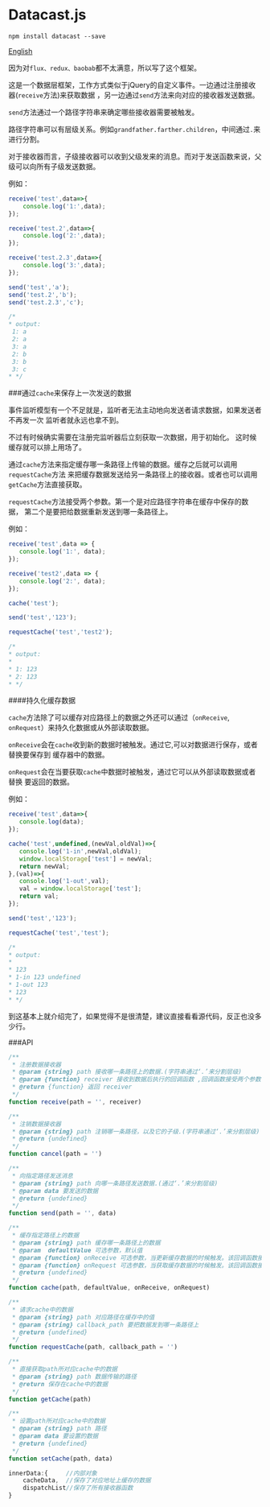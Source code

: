 # Datacast.js

```
npm install datacast --save
```

[English](README.en.md)

因为对`flux、redux、baobab`都不太满意，所以写了这个框架。

这是一个数据层框架，工作方式类似于jQuery的自定义事件。一边通过注册接收器(`receive`方法)来获取数据
，另一边通过`send`方法来向对应的接收器发送数据。

`send`方法通过一个路径字符串来确定哪些接收器需要被触发。

路径字符串可以有层级关系。例如`grandfather.farther.children`，中间通过`.`来进行分割。

对于接收器而言，子级接收器可以收到父级发来的消息。而对于发送函数来说，父级可以向所有子级发送数据。

例如：
```javascript
receive('test',data=>{
    console.log('1:',data);
});

receive('test.2',data=>{
    console.log('2:',data);
});

receive('test.2.3',data=>{
    console.log('3:',data);
});

send('test','a');
send('test.2','b');
send('test.2.3','c');

/*
* output:
 1: a
 2: a
 3: a
 2: b
 3: b
 3: c
* */
```

###通过`cache`来保存上一次发送的数据

事件监听模型有一个不足就是，监听者无法主动地向发送者请求数据，如果发送者不再发一次
监听者就永远也拿不到。

不过有时候确实需要在注册完监听器后立刻获取一次数据，用于初始化。
这时候缓存就可以排上用场了。

通过`cache`方法来指定缓存哪一条路径上传输的数据。缓存之后就可以调用`requestCache`方法
来把缓存数据发送给另一条路径上的接收器。或者也可以调用`getCache`方法直接获取。

`requestCache`方法接受两个参数。第一个是对应路径字符串在缓存中保存的数据，
第二个是要把给数据重新发送到哪一条路径上。

例如：

```javascript
receive('test',data => {
   console.log('1:', data);
});

receive('test2',data => {
   console.log('2:', data);
});

cache('test');

send('test','123');

requestCache('test','test2');

/*
* output:
*
* 1: 123
* 2: 123
* */
```
####持久化缓存数据

`cache`方法除了可以缓存对应路径上的数据之外还可以通过（`onReceive`, `onRequest`）来持久化数据或从外部读取数据。

`onReceive`会在`cache`收到新的数据时被触发。通过它,可以对数据进行保存，或者替换要保存到
缓存器中的数据。

`onRequest`会在当要获取`cache`中数据时被触发，通过它可以从外部读取数据或者替换
要返回的数据。

例如：

```javascript
receive('test',data=>{
   console.log(data);
});

cache('test',undefined,(newVal,oldVal)=>{
   console.log('1-in',newVal,oldVal);
   window.localStorage['test'] = newVal;
   return newVal;
},(val)=>{
   console.log('1-out',val);
   val = window.localStorage['test'];
   return val;
});

send('test','123');

requestCache('test','test');

/*
* output:
*
* 123
* 1-in 123 undefined
* 1-out 123
* 123
* */
```

到这基本上就介绍完了，如果觉得不是很清楚，建议直接看看源代码，反正也没多少行。

###API


```javascript
/**
 * 注册数据接收器
 * @param {string} path 接收哪一条路径上的数据.(字符串通过‘.’来分割层级)
 * @param {function} receiver 接收到数据后执行的回调函数 ,回调函数接受两个参数（data:数据，path:路径字符串）
 * @return {function} 返回 receiver
 */
function receive(path = '', receiver)
```

```javascript
/**
 * 注销数据接收器
 * @param {string} path 注销哪一条路径，以及它的子级.(字符串通过‘.’来分割层级)
 * @return {undefined}
 */
function cancel(path = '')
```

```javascript
/**
 * 向指定路径发送消息
 * @param {string} path 向哪一条路径发送数据.(通过‘.’来分割层级)
 * @param data 要发送的数据
 * @return {undefined}
 */
function send(path = '', data)
```

```javascript
/**
 * 缓存指定路径上的数据
 * @param {string} path 缓存哪一条路径上的数据
 * @param  defaultValue 可选参数，默认值
 * @param {function} onReceive 可选参数，当更新缓存数据的时候触发。该回调函数接受两个参数（newValue:新值，oldValue：旧值） 执行完后需要返回一个值,用来替换要缓存的值
 * @param {function} onRequest 可选参数，当获取缓存数据的时候触发。该回调函数接受一个参数（Value:缓存的值） 执行完后需要返回一个值给调用者
 * @return {undefined}
 */
function cache(path, defaultValue, onReceive, onRequest)
```

```javascript
/**
 * 请求cache中的数据
 * @param {string} path 对应路径在缓存中的值
 * @param {string} callback_path 要把数据发到哪一条路径上
 * @return {undefined}
 */
function requestCache(path, callback_path = '')
```

```javascript
/**
 * 直接获取path所对应cache中的数据
 * @param {string} path 数据传输的路径
 * @return 保存在cache中的数据
 */
function getCache(path)
```

```javascript
/**
 * 设置path所对应cache中的数据
 * @param {string} path 路径
 * @param data 要设置的数据
 * @return {undefined}
 */
function setCache(path, data)
```

```javascript
innerData:{     //内部对象
    cacheData,  //保存了对应地址上缓存的数据
    dispatchList//保存了所有接收器函数
}
```